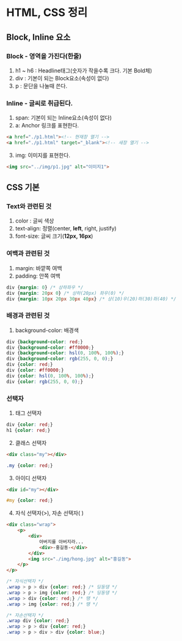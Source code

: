 # HTML, CSS 정리
## Block, Inline 요소
### Block - 영역을 가진다(한줄)
1. h1 ~ h6 : Headline태그(숫자가 작을수록 크다. 기본 Bold체)
2. div : 기본이 되는 Block요소(속성이 없다)
3. p : 문단을 나눌때 쓴다.
### Inline - 글씨로 취급된다.
1. span: 기본이 되는 Inline요소(속성이 없다)
2. a: Anchor 링크를 표현한다.
```html
<a href="./p1.html"><!-- 현재창 열기 -->
<a href="./p1.html" target="_blank"><!-- 새창 열기 -->
```
3. img: 이미지를 표현한다.
```html
<img src="../img/p1.jpg" alt="이미지1">
```

## CSS 기본
### Text와 관련된 것
1. color : 글씨 색상
2. text-align: 정렬(center, **left**, right, justify)
3. font-size: 글씨 크기(**12px, 16px**)
### 여백과 관련된 것
1. margin: 바깥쪽 여백
2. padding: 안쪽 여백
```css
div {margin: 0} /* 상하좌우 */
div {margin: 20px 0} /* 상하(20px) 좌우(0) */
div {margin: 10px 20px 30px 40px} /* 상(10)우(20)하(30)좌(40) */
```
### 배경과 관련된 것
1. background-color: 배경색
```css
div {background-color: red;}
div {background-color: #ff0000;}
div {background-color: hsl(0, 100%, 100%);}
div {background-color: rgb(255, 0, 0);}
div {color: red;}
div {color: #ff0000;}
div {color: hsl(0, 100%, 100%);}
div {color: rgb(255, 0, 0);}
```
### 선택자
1. 태그 선택자
```css
div {color: red;}
h1 {color: red;}
```
2. 클래스 선택자
```html
<div class="my"></div>
```

```css
.my {color: red;}
```

3. 아이디 선택자
```html
<div id="my"></div>
```

```css
#my {color: red;}
```

4. 자식 선택자(>), 자손 선택자( )
```html
<div class="wrap">
	<p>
		<div>
			아버지를 아버지라...
			<div>-홍길동-</div>
		</div>
		<img src="./img/hong.jpg" alt="홍길동">
	</p>
</p>
```

```css
/* 자식선택자 */
.wrap > p > div {color: red;} /* 딩동댕 */
.wrap > p > img {color: red;} /* 딩동댕 */
.wrap > div {color: red;} /* 땡 */
.wrap > img {color: red;} /* 땡 */

/* 자손선택자 */
.wrap div {color: red;}
.wrap > p > div {color: red;}
.wrap > p > div > div {color: blue;}
```